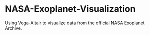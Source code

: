# NASA-Exoplanet-Visualization
Using Vega-Altair to visualize data from the official NASA Exoplanet Archive.
